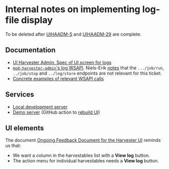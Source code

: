 # Internal notes on implementing log-file display

To be deleted after
[UIHAADM-5](https://issues.folio.org/browse/UIHAADM-5)
and
[UIHAADM-29](https://issues.folio.org/browse/UIHAADM-29)
are complete.


## Documentation

* [UI Harvester Admin. Spec of UI screen for logs](https://docs.google.com/document/d/1b2lcFJigAaVtNHHRAeg9eKG_YZKtEITxGr-bzmiXJUc/edit#)
* [`mod-harvester-admin`'s log WSAPI](https://github.com/indexdata/mod-harvester-admin#harvester-logs-and-log-history). Niels-Erik [notes](https://issues.folio.org/browse/UIHAADM-5#:~:text=added%20a%20comment%20%2D-,22/Feb/23%2011%3A50%20AM,-Yes%2C%20those%20are) that the `.../job/run`, `../job/stop`  and `../log/store` endpoints are not relevant for this ticket.
* [Concrete examples of relevant WSAPI calls](https://jira.indexdata.com/browse/DEVOPS-1644?focusedCommentId=2198871&page=com.atlassian.jira.plugin.system.issuetabpanels:comment-tabpanel#comment-2198871)


## Services

* [Local development server](http://localhost:3003/ha/harvestables)
* [Demo server](https://harvester-dev.folio-dev.indexdata.com/)
(GitHub action to [rebuild UI](https://github.com/indexdata/platform-harvester-dev/actions/workflows/bundle-deploy.yml))


## UI elements

The document [Ongoing Feedback Document for the Harvester UI](https://docs.google.com/document/d/1_XFdtvCNYlO78CemF8Zs9DmYFvg3Jx6SACsTKe-oiOE/edit?pli=1) reminds us that:
* We want a column in the harvestables list with a **View log** button.
* The action menu for individual harvestables needs a **View log** button.


